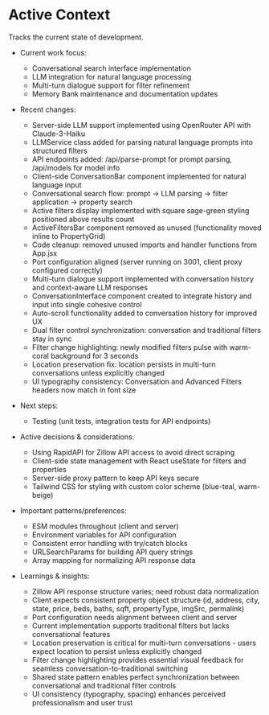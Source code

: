 # Active Context
Tracks the current state of development.

- Current work focus:
  - Conversational search interface implementation
  - LLM integration for natural language processing
  - Multi-turn dialogue support for filter refinement
  - Memory Bank maintenance and documentation updates

- Recent changes:
  - Server-side LLM support implemented using OpenRouter API with Claude-3-Haiku
  - LLMService class added for parsing natural language prompts into structured filters
  - API endpoints added: /api/parse-prompt for prompt parsing, /api/models for model info
  - Client-side ConversationBar component implemented for natural language input
  - Conversational search flow: prompt → LLM parsing → filter application → property search
  - Active filters display implemented with square sage-green styling positioned above results count
  - ActiveFiltersBar component removed as unused (functionality moved inline to PropertyGrid)
  - Code cleanup: removed unused imports and handler functions from App.jsx
  - Port configuration aligned (server running on 3001, client proxy configured correctly)
  - Multi-turn dialogue support implemented with conversation history and context-aware LLM responses
  - ConversationInterface component created to integrate history and input into single cohesive control
  - Auto-scroll functionality added to conversation history for improved UX
  - Dual filter control synchronization: conversation and traditional filters stay in sync
  - Filter change highlighting: newly modified filters pulse with warm-coral background for 3 seconds
  - Location preservation fix: location persists in multi-turn conversations unless explicitly changed
  - UI typography consistency: Conversation and Advanced Filters headers now match in font size

- Next steps:
  - Testing (unit tests, integration tests for API endpoints)

- Active decisions & considerations:
  - Using RapidAPI for Zillow API access to avoid direct scraping
  - Client-side state management with React useState for filters and properties
  - Server-side proxy pattern to keep API keys secure
  - Tailwind CSS for styling with custom color scheme (blue-teal, warm-beige)

- Important patterns/preferences:
  - ESM modules throughout (client and server)
  - Environment variables for API configuration
  - Consistent error handling with try/catch blocks
  - URLSearchParams for building API query strings
  - Array mapping for normalizing API response data

- Learnings & insights:
  - Zillow API response structure varies; need robust data normalization
  - Client expects consistent property object structure (id, address, city, state, price, beds, baths, sqft, propertyType, imgSrc, permalink)
  - Port configuration needs alignment between client and server
  - Current implementation supports traditional filters but lacks conversational features
  - Location preservation is critical for multi-turn conversations - users expect location to persist unless explicitly changed
  - Filter change highlighting provides essential visual feedback for seamless conversation-to-traditional switching
  - Shared state pattern enables perfect synchronization between conversational and traditional filter controls
  - UI consistency (typography, spacing) enhances perceived professionalism and user trust
